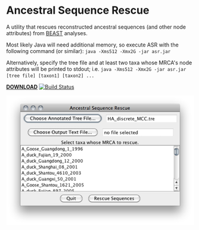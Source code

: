 # Ancestral Sequence Rescue

A utility that rescues reconstructed ancestral sequences (and other node attributes) from [BEAST](http://beast.bio.ed.ac.uk/) analyses.

Most likely Java will need additional memory, so execute ASR with the following command (or similar):
`java -Xms512 -Xmx2G -jar asr.jar`

Alternatively, specify the tree file and at least two taxa whose MRCA's node attributes will be printed to stdout; i.e.
`java -Xms512 -Xmx2G -jar asr.jar [tree file] [taxon1] [taxon2] ...`

[**DOWNLOAD**](http://github.com/armanbilge/AncestralSequenceRescue/releases)
[![Build Status](https://travis-ci.org/armanbilge/AncestralSequenceRescue.png?branch=master)](https://travis-ci.org/armanbilge/AncestralSequenceRescue)

![ASR Screenshot](asr.png)
